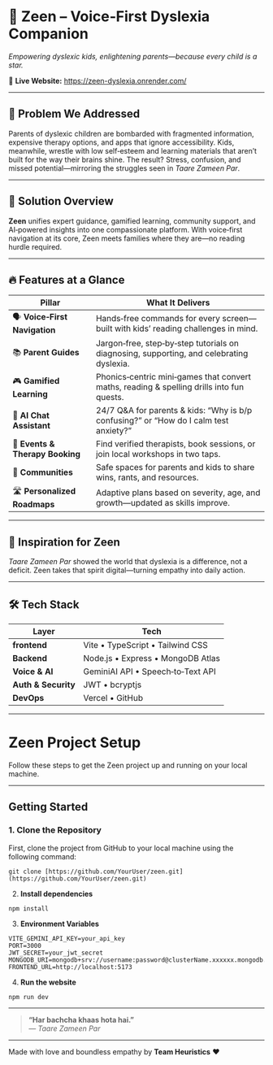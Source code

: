# 🌈 Zeen – Voice‑First Dyslexia Companion  
*Empowering dyslexic kids, enlightening parents—because every child is a star.*


🔗 **Live Website:** https://zeen-dyslexia.onrender.com/   

---

## 🚩 Problem We Addressed  
Parents of dyslexic children are bombarded with fragmented information, expensive therapy options, and apps that ignore accessibility. Kids, meanwhile, wrestle with low self‑esteem and learning materials that aren’t built for the way their brains shine. The result? Stress, confusion, and missed potential—mirroring the struggles seen in *Taare Zameen Par*.

---

## 🌟 Solution Overview  
**Zeen** unifies expert guidance, gamified learning, community support, and AI‑powered insights into one compassionate platform. With voice‑first navigation at its core, Zeen meets families where they are—no reading hurdle required.

---

## 🔥 Features at a Glance

| Pillar | What It Delivers |
| ------ | ---------------- |
| 🗣️ **Voice‑First Navigation** | Hands‑free commands for every screen—built with kids’ reading challenges in mind. |
| 📚 **Parent Guides** | Jargon‑free, step‑by‑step tutorials on diagnosing, supporting, and celebrating dyslexia. |
| 🎮 **Gamified Learning** | Phonics‑centric mini‑games that convert maths, reading & spelling drills into fun quests. |
| 🤖 **AI Chat Assistant** | 24/7 Q&A for parents & kids: “Why is b/p confusing?” or “How do I calm test anxiety?” |
| 📆 **Events & Therapy Booking** | Find verified therapists, book sessions, or join local workshops in two taps. |
| 🤝 **Communities** | Safe spaces for parents and kids to share wins, rants, and resources. |
| 🛣️ **Personalized Roadmaps** | Adaptive plans based on severity, age, and growth—updated as skills improve. |

---

## 🎨 Inspiration for Zeen  
*Taare Zameen Par* showed the world that dyslexia is a difference, not a deficit. Zeen takes that spirit digital—turning empathy into daily action.

---

## 🛠 Tech Stack

| Layer | Tech |
| ----- | ---- |
| **frontend** | Vite • TypeScript • Tailwind CSS |
| **Backend** | Node.js • Express • MongoDB Atlas |
| **Voice & AI** | GeminiAI API • Speech‑to‑Text API |
| **Auth & Security** | JWT • bcryptjs |
| **DevOps** | Vercel • GitHub |

---

# Zeen Project Setup

Follow these steps to get the Zeen project up and running on your local machine.

---

## Getting Started

### 1. Clone the Repository

First, clone the project from GitHub to your local machine using the following command:

```
git clone [https://github.com/YourUser/zeen.git](https://github.com/YourUser/zeen.git)
```

2. **Install dependencies**
``` 
npm install
```

3. **Environment Variables**

```
VITE_GEMINI_API_KEY=your_api_key
PORT=3000
JWT_SECRET=your_jwt_secret
MONGODB_URI=mongodb+srv://username:password@clusterName.xxxxxx.mongodb.net/retryWrites=true&w=majority
FRONTEND_URL=http://localhost:5173
```

4. **Run the website**
```
npm run dev
```

---

  > **“Har bachcha khaas hota hai.”**  
> *— Taare Zameen Par*

---

Made with love and boundless empathy by **Team Heuristics** ❤️
